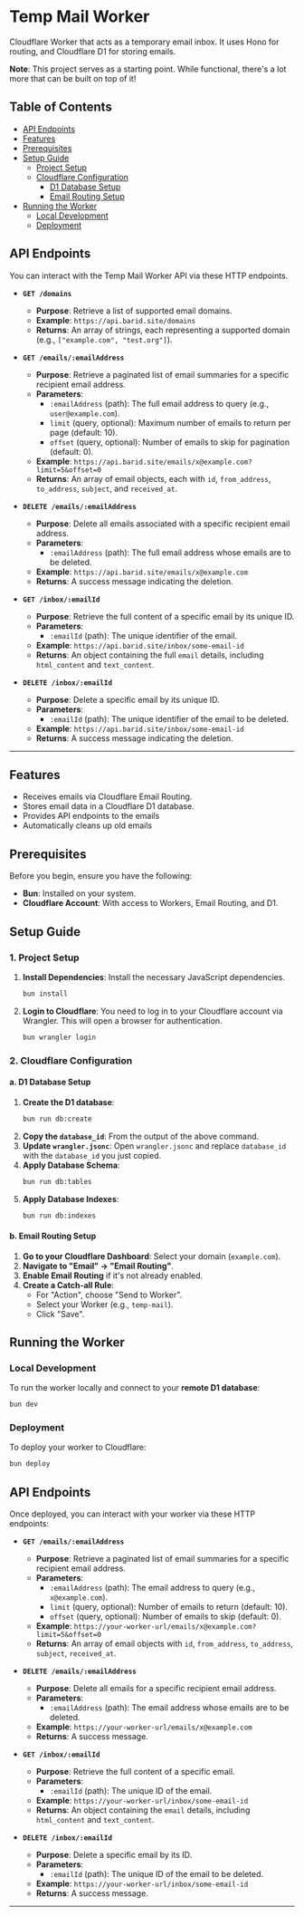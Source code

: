# Temp Mail Worker

Cloudflare Worker that acts as a temporary email inbox. It uses Hono for routing, and Cloudflare D1 for storing emails.

**Note**: This project serves as a starting point. While functional, there's a lot more that can be built on top of it!

## Table of Contents

*   [API Endpoints](#api-endpoints)
*   [Features](#features)
*   [Prerequisites](#prerequisites)
*   [Setup Guide](#setup-guide)
    *   [Project Setup](#project-setup)
    *   [Cloudflare Configuration](#cloudflare-configuration)
        *   [D1 Database Setup](#d1-database-setup)
        *   [Email Routing Setup](#email-routing-setup)
*   [Running the Worker](#running-the-worker)
    *   [Local Development](#local-development)
    *   [Deployment](#deployment)

## API Endpoints

You can interact with the Temp Mail Worker API via these HTTP endpoints.

*   **`GET /domains`**
    *   **Purpose**: Retrieve a list of supported email domains.
    *   **Example**: `https://api.barid.site/domains`
    *   **Returns**: An array of strings, each representing a supported domain (e.g., `["example.com", "test.org"]`).

*   **`GET /emails/:emailAddress`**
    *   **Purpose**: Retrieve a paginated list of email summaries for a specific recipient email address.
    *   **Parameters**:
        *   `:emailAddress` (path): The full email address to query (e.g., `user@example.com`).
        *   `limit` (query, optional): Maximum number of emails to return per page (default: 10).
        *   `offset` (query, optional): Number of emails to skip for pagination (default: 0).
    *   **Example**: `https://api.barid.site/emails/x@example.com?limit=5&offset=0`
    *   **Returns**: An array of email objects, each with `id`, `from_address`, `to_address`, `subject`, and `received_at`.

*   **`DELETE /emails/:emailAddress`**
    *   **Purpose**: Delete all emails associated with a specific recipient email address.
    *   **Parameters**:
        *   `:emailAddress` (path): The full email address whose emails are to be deleted.
    *   **Example**: `https://api.barid.site/emails/x@example.com`
    *   **Returns**: A success message indicating the deletion.

*   **`GET /inbox/:emailId`**
    *   **Purpose**: Retrieve the full content of a specific email by its unique ID.
    *   **Parameters**:
        *   `:emailId` (path): The unique identifier of the email.
    *   **Example**: `https://api.barid.site/inbox/some-email-id`
    *   **Returns**: An object containing the full `email` details, including `html_content` and `text_content`.

*   **`DELETE /inbox/:emailId`**
    *   **Purpose**: Delete a specific email by its unique ID.
    *   **Parameters**:
        *   `:emailId` (path): The unique identifier of the email to be deleted.
    *   **Example**: `https://api.barid.site/inbox/some-email-id`
    *   **Returns**: A success message indicating the deletion.

---

## Features

*   Receives emails via Cloudflare Email Routing.
*   Stores email data in a Cloudflare D1 database.
*   Provides API endpoints to the emails
*   Automatically cleans up old emails

## Prerequisites

Before you begin, ensure you have the following:

*   **Bun**: Installed on your system.
*   **Cloudflare Account**: With access to Workers, Email Routing, and D1.

## Setup Guide

### 1. Project Setup

1.  **Install Dependencies**: Install the necessary JavaScript dependencies.
    ```bash
    bun install
    ```

2.  **Login to Cloudflare**: You need to log in to your Cloudflare account via Wrangler. This will open a browser for authentication.
    ```bash
    bun wrangler login
    ```

### 2. Cloudflare Configuration

#### a. D1 Database Setup

1.  **Create the D1 database**:
    ```bash
    bun run db:create
    ```
2.  **Copy the `database_id`**: From the output of the above command.
3.  **Update `wrangler.jsonc`**: Open `wrangler.jsonc` and replace `database_id` with the `database_id` you just copied.
4.  **Apply Database Schema**:
    ```bash
    bun run db:tables
    ```
5.  **Apply Database Indexes**:
    ```bash
    bun run db:indexes
    ```

#### b. Email Routing Setup

1.  **Go to your Cloudflare Dashboard**: Select your domain (`example.com`).
2.  **Navigate to "Email" -> "Email Routing"**.
3.  **Enable Email Routing** if it's not already enabled.
4.  **Create a Catch-all Rule**:
    *   For "Action", choose "Send to Worker".
    *   Select your Worker (e.g., `temp-mail`).
    *   Click "Save".

## Running the Worker

### Local Development

To run the worker locally and connect to your **remote D1 database**:

```bash
bun dev
```

### Deployment

To deploy your worker to Cloudflare:

```bash
bun deploy
```

## API Endpoints

Once deployed, you can interact with your worker via these HTTP endpoints:

*   **`GET /emails/:emailAddress`**
    *   **Purpose**: Retrieve a paginated list of email summaries for a specific recipient email address.
    *   **Parameters**:
        *   `:emailAddress` (path): The email address to query (e.g., `x@example.com`).
        *   `limit` (query, optional): Number of emails to return (default: 10).
        *   `offset` (query, optional): Number of emails to skip (default: 0).
    *   **Example**: `https://your-worker-url/emails/x@example.com?limit=5&offset=0`
    *   **Returns**: An array of email objects with `id`, `from_address`, `to_address`, `subject`, `received_at`.

*   **`DELETE /emails/:emailAddress`**
    *   **Purpose**: Delete all emails for a specific recipient email address.
    *   **Parameters**:
        *   `:emailAddress` (path): The email address whose emails are to be deleted.
    *   **Example**: `https://your-worker-url/emails/x@example.com`
    *   **Returns**: A success message.

*   **`GET /inbox/:emailId`**
    *   **Purpose**: Retrieve the full content of a specific email.
    *   **Parameters**:
        *   `:emailId` (path): The unique ID of the email.
    *   **Example**: `https://your-worker-url/inbox/some-email-id`
    *   **Returns**: An object containing the `email` details, including `html_content` and `text_content`.

*   **`DELETE /inbox/:emailId`**
    *   **Purpose**: Delete a specific email by its ID.
    *   **Parameters**:
        *   `:emailId` (path): The unique ID of the email to be deleted.
    *   **Example**: `https://your-worker-url/inbox/some-email-id`
    *   **Returns**: A success message.

---